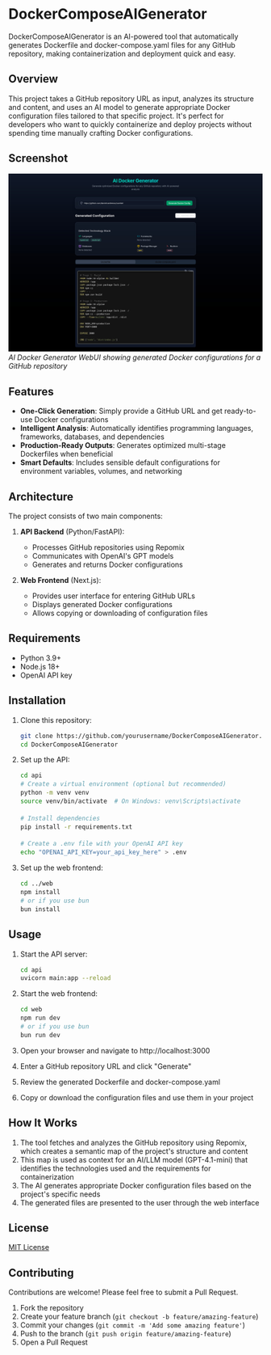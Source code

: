# DockerComposeAIGenerator

DockerComposeAIGenerator is an AI-powered tool that automatically generates Dockerfile and docker-compose.yaml files for any GitHub repository, making containerization and deployment quick and easy.

## Overview

This project takes a GitHub repository URL as input, analyzes its structure and content, and uses an AI model to generate appropriate Docker configuration files tailored to that specific project. It's perfect for developers who want to quickly containerize and deploy projects without spending time manually crafting Docker configurations.

## Screenshot

![AI Docker Generator Screenshot](screenshot.jpg)
*AI Docker Generator WebUI showing generated Docker configurations for a GitHub repository*

## Features

- **One-Click Generation**: Simply provide a GitHub URL and get ready-to-use Docker configurations
- **Intelligent Analysis**: Automatically identifies programming languages, frameworks, databases, and dependencies
- **Production-Ready Outputs**: Generates optimized multi-stage Dockerfiles when beneficial
- **Smart Defaults**: Includes sensible default configurations for environment variables, volumes, and networking

## Architecture

The project consists of two main components:

1. **API Backend** (Python/FastAPI):
   - Processes GitHub repositories using Repomix
   - Communicates with OpenAI's GPT models
   - Generates and returns Docker configurations

2. **Web Frontend** (Next.js):
   - Provides user interface for entering GitHub URLs
   - Displays generated Docker configurations
   - Allows copying or downloading of configuration files

## Requirements

- Python 3.9+
- Node.js 18+
- OpenAI API key

## Installation

1. Clone this repository:
   ```bash
   git clone https://github.com/yourusername/DockerComposeAIGenerator.git
   cd DockerComposeAIGenerator
   ```

2. Set up the API:
   ```bash
   cd api
   # Create a virtual environment (optional but recommended)
   python -m venv venv
   source venv/bin/activate  # On Windows: venv\Scripts\activate
   
   # Install dependencies
   pip install -r requirements.txt
   
   # Create a .env file with your OpenAI API key
   echo "OPENAI_API_KEY=your_api_key_here" > .env
   ```

3. Set up the web frontend:
   ```bash
   cd ../web
   npm install
   # or if you use bun
   bun install
   ```

## Usage

1. Start the API server:
   ```bash
   cd api
   uvicorn main:app --reload
   ```

2. Start the web frontend:
   ```bash
   cd web
   npm run dev
   # or if you use bun
   bun run dev
   ```

3. Open your browser and navigate to http://localhost:3000

4. Enter a GitHub repository URL and click "Generate"

5. Review the generated Dockerfile and docker-compose.yaml

6. Copy or download the configuration files and use them in your project

## How It Works

1. The tool fetches and analyzes the GitHub repository using Repomix, which creates a semantic map of the project's structure and content
2. This map is used as context for an AI/LLM model (GPT-4.1-mini) that identifies the technologies used and the requirements for containerization
3. The AI generates appropriate Docker configuration files based on the project's specific needs
4. The generated files are presented to the user through the web interface

## License

[MIT License](LICENSE)

## Contributing

Contributions are welcome! Please feel free to submit a Pull Request.

1. Fork the repository
2. Create your feature branch (`git checkout -b feature/amazing-feature`)
3. Commit your changes (`git commit -m 'Add some amazing feature'`)
4. Push to the branch (`git push origin feature/amazing-feature`)
5. Open a Pull Request 
